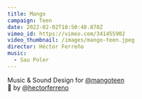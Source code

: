 ```yaml
---
title: Mango
campaign: Teen
date: 2022-02-02T18:50:48.878Z
vimeo_id: https://vimeo.com/341455902
video_thumbnail: /images/mango-teen.jpeg
director: Héctor Ferreño
music:
  - Sau Poler
---
```

Music & Sound Design for [@mangoteen](https://www.instagram.com/mangoteen/)\
🎥 by [@hectorferreno](https://www.instagram.com/hectorferreno/)